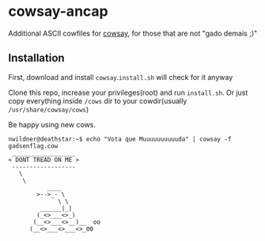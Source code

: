 # cowsay-ancap

Additional ASCII cowfiles for [cowsay](http://en.wikipedia.org/wiki/Cowsay), for those that are not "gado demais ;)"

## Installation
First, download and install `cowsay`.`install.sh` will check for it anyway

Clone this repo, increase your privileges(root) and run `install.sh`. Or just copy everything inside `/cows` dir to your cowdir(usually `/usr/share/cowsay/cows`)

Be happy using new cows.

    nwildner@deathstar:~$ echo "Vota que Muuuuuuuuuuda" | cowsay -f gadsenflag.cow
     __________________
    < DONT TREAD ON ME >
     ------------------
       \
        \
               ____
            >-->_- \
                  \ \
             ______|_|
            (_<>___<>_)
           (__<>___<>__)__  oo
          (__<>___<>___<>_00
